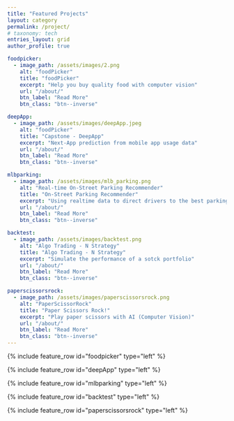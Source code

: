```yaml
---
title: "Featured Projects"
layout: category
permalink: /project/
# taxonomy: tech
entries_layout: grid
author_profile: true

foodpicker:
  - image_path: /assets/images/2.png
    alt: "foodPicker"
    title: "foodPicker"
    excerpt: "Help you buy quality food with computer vision"
    url: "/about/"
    btn_label: "Read More"
    btn_class: "btn--inverse"

deepApp:
  - image_path: /assets/images/deepApp.jpeg
    alt: "foodPicker"
    title: "Capstone - DeepApp"
    excerpt: "Next-App prediction from mobile app usage data"
    url: "/about/"
    btn_label: "Read More"
    btn_class: "btn--inverse"

mlbparking:
  - image_path: /assets/images/mlb_parking.png
    alt: "Real-time On-Street Parking Recommender"
    title: "On-Street Parking Recommender"
    excerpt: "Using realtime data to direct drivers to the best parking spot"
    url: "/about/"
    btn_label: "Read More"
    btn_class: "btn--inverse"

backtest:
  - image_path: /assets/images/backtest.png
    alt: "Algo Trading - N Strategy"
    title: "Algo Trading - N Strategy"
    excerpt: "Simulate the performance of a sotck portfolio"
    url: "/about/"
    btn_label: "Read More"
    btn_class: "btn--inverse"

paperscissorsrock:
  - image_path: /assets/images/paperscissorsrock.png
    alt: "PaperScissorRock"
    title: "Paper Scissors Rock!"
    excerpt: "Play paper scissors with AI (Computer Vision)"
    url: "/about/"
    btn_label: "Read More"
    btn_class: "btn--inverse"
---
```


{% include feature_row id="foodpicker" type="left" %}

{% include feature_row id="deepApp" type="left" %}

{% include feature_row id="mlbparking" type="left" %}

{% include feature_row id="backtest" type="left" %}

{% include feature_row id="paperscissorsrock" type="left" %}

